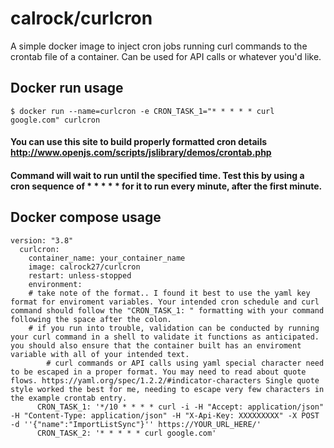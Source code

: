 # calrock/curlcron
A simple docker image to inject cron jobs running curl commands to the crontab file of a container. Can be used for API calls or whatever you'd like.
## Docker run usage
    $ docker run --name=curlcron -e CRON_TASK_1="* * * * * curl google.com" curlcron
#### You can use this site to build properly formatted cron details http://www.openjs.com/scripts/jslibrary/demos/crontab.php
#### Command will wait to run until the specified time. Test this by using a cron sequence of * * * * * for it to run every minute, after the first minute. 

## Docker compose usage
```
version: "3.8"  
  curlcron:
    container_name: your_container_name
    image: calrock27/curlcron
    restart: unless-stopped
    environment:
	# take note of the format.. I found it best to use the yaml key format for enviroment variables. Your intended cron schedule and curl command should follow the "CRON_TASK_1: " formatting with your command following the space after the colon. 
	# if you run into trouble, validation can be conducted by running your curl command in a shell to validate it functions as anticipated. you should also ensure that the container built has an enviroment variable with all of your intended text. 
        # curl commands or API calls using yaml special character need to be escaped in a proper format. You may need to read about quote flows. https://yaml.org/spec/1.2.2/#indicator-characters Single quote style worked the best for me, needing to escape very few characters in the example crontab entry. 
      CRON_TASK_1: '*/10 * * * * curl -i -H "Accept: application/json" -H "Content-Type: application/json" -H "X-Api-Key: XXXXXXXXX" -X POST -d ''{"name":"ImportListSync"}'' https://YOUR_URL_HERE/'
      CRON_TASK_2: '* * * * * curl google.com'
```

